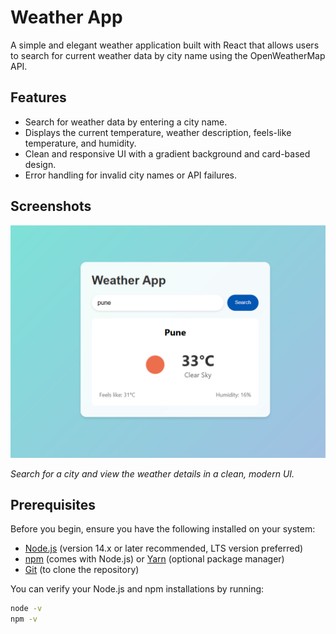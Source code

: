 # Weather App

A simple and elegant weather application built with React that allows users to search for current weather data by city name using the OpenWeatherMap API.

## Features
- Search for weather data by entering a city name.
- Displays the current temperature, weather description, feels-like temperature, and humidity.
- Clean and responsive UI with a gradient background and card-based design.
- Error handling for invalid city names or API failures.


## Screenshots
![Weather App Screenshot](https://github.com/harshdespande/Weather_app/blob/main/Screenshot%202025-03-26%20112544.png)

*Search for a city and view the weather details in a clean, modern UI.*

## Prerequisites
Before you begin, ensure you have the following installed on your system:
- [Node.js](https://nodejs.org/) (version 14.x or later recommended, LTS version preferred)
- [npm](https://www.npmjs.com/) (comes with Node.js) or [Yarn](https://yarnpkg.com/) (optional package manager)
- [Git](https://git-scm.com/) (to clone the repository)

You can verify your Node.js and npm installations by running:
```bash
node -v
npm -v
